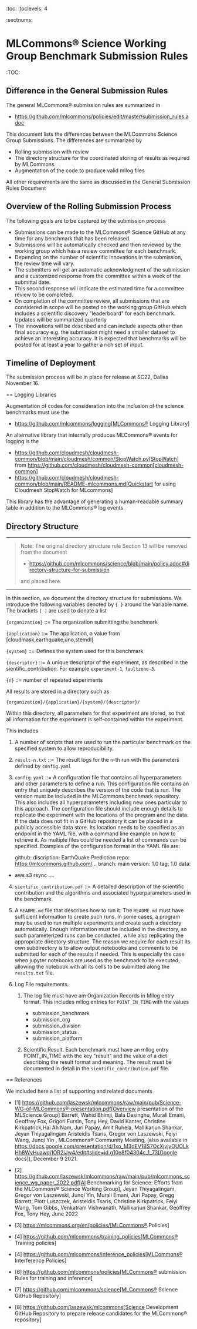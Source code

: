 :toc:
:toclevels: 4

:sectnums:

# MLCommons® Science Working Group  Benchmark Submission Rules

:TOC:

## Difference in the General Submission Rules

The general MLCommons® submission rules are summarized in

* https://github.com/mlcommons/policies/edit/master/submission_rules.adoc

This document lists the differences between the MLCommons Science Group Submissions. The differences are summarized by

* Rolling submission with review
* The directory structure for the coordinated storing of results as required by MLCommons
* Augmentation of the code to produce valid mllog files

All other requirements are the same as discussed in the General Submission Rules Document

## Overview of the Rolling Submission Process

The following goals are to be captured by the submission process

* Submissions can be made to the MLCommons® Science GitHub at any time for any benchmark that has been released.
* Submissions will be automatically checked and then reviewed by the working group which has a review committee for each benchmark.
* Depending on the number of scientific innovations in the submission, the review time will vary.
* The submitters will get an automatic acknowledgment of the submission and a customized response from the committee within a week of the submittal date.
* This second response will indicate the estimated time for a committee review to be completed.
* On completion of the committee review, all submissions that are considered in scope will be posted on the working group GitHub which includes a scientific discovery "leaderboard" for each benchmark.
    Updates will be summarized quarterly
* The innovations will be described and can include aspects other than final accuracy
    e.g. the submission might need a smaller dataset to achieve an interesting accuracy. It is expected that benchmarks will be posted for at least a year to gather a rich set of input.

## Timeline of Deployment

The submission process will be in place for release at SC22, Dallas November 16.

== Logging Libraries

Augmentation of codes for consideration into the inclusion of the
science benchmarks must use the

* https://github.com/mlcommons/logging[MLCommons® Logging Library]

An alternative library that internally produces MLCommons® events for
logging is the

* https://github.com/cloudmesh/cloudmesh-common/blob/main/cloudmesh/common/StopWatch.py[StopWatch] from https://github.com/cloudmesh/cloudmesh-common[cloudmesh-common]
* https://github.com/cloudmesh/cloudmesh-common/blob/main/README-mlcommons.md[Quickstart for using Cloudmesh StopWatch for MLcommons]

This library has the advantage of generating a human-readable summary
table in addition to the MLCommons® log events.



## Directory Structure

---
> Note: The original directory structure rule Section 13 will be removed from the document
>
> * https://github.com/mlcommons/science/blob/main/policy.adoc#directory-structure-for-submission
>
> and placed here.

---


In this section, we document the directory structure for submissions. We introduce the following variables denoted by `{ }` around the Variable name. The brackets `[ ]` are used to donate a list

`{organization}` ::= The organization submitting the benchmark

`{application}` ::= The application, a value from [cloudmask,earthquake,uno,stemdl]

`{system}` ::= Defines the system used for this benchmark

`{descriptor}` ::= A unique descriptor of the experiment, as described in the sientific_contribution. For example `experiment-1`, `faultzone-3`.

`{n}` ::= number of repeated experiments

All results are stored in a directory such as

`{organization}/{application}/{system}/{descriptor}/`

Within this directory, all parameters for that experiment are stored, so that all information for the experiment is self-contained within the experiment.

This includes

1. A number of scripts that are used to run the particular benchmark on the
   specified system to allow reproducibility.


2. `result-n.txt` ::= The result logs for the `n`-th run with the parameters
   defined by `config.yaml`

3. `config.yaml` ::= A configuration file that contains all hyperparameters and
   other parameters to define a run. This configuration file contains an entry
   that uniquely describes the version of the code that is run. The version
   must be included in the MLCommons benchmark repository. This also includes all
   hyperparameters including new ones particular to this approach.
   The configuration file should include enough details to replicate the
   experiment with the locations of the program and the data. If the data does not fit in a GitHub repository it can be placed in a publicly accessible data store. Its location needs to be specified as an endpoint in the YAML file, with a command line example on how to retrieve it. As multiple files could be needed a list of commands can be specified.
  Examples of the configuration format in the YAML file are:

   github:
     discription: EarthQuake Prediction
     repo: https://mlcommons.github.com/...
     branch: main
     version: 1.0
     tag: 1.0
  data:
  - aws s3 rsync ....


4. `sientific_contribution.pdf` ::= A detailed description of the scientific
   contribution and the algorithms and associated hyperparameters used in the
   benchmark.

5. A `README.md` file that describes how to run it.
   The `README.md` must have
   sufficient information to create such runs. In some cases, a program may be
   used to run multiple experiments and create
   such a directory automatically. Enough information must be included in the
   directory, so such parameterized runs can be conducted, while also
   replicating the appropriate directory structure. The reason we require for
   each result its own subdirectory is to allow output notebooks and comments to be
   submitted for each of the results if needed. This is especially the case
   when jupyter notebooks are used as the benchmark to be executed, allowing
   the notebook with all its cells to be submitted along the `results.txt`
   file.

6. Log File requirements.

   1. The log file must have am Organization Records in Mllog entry format. This includes mllog entries for `POINT_IN_TIME` with the values

      * submission_benchmark
      * submission_org
      * submission_division
      * submission_status
      * submission_platform

   2. Scientific Result. Each benchmark must have an mllog entry  POINT_IN_TIME with the key "result" and the value of a dict
      describing the result format and meaning.
      The result must be documented in detail in the `sientific_contribution.pdf` file.


== References

We included here a list of supporting and related documents

* [1] https://github.com/laszewsk/mlcommons/raw/main/pub/Science-WG-of-MLCommons®-presentation.pdf[Overview presentation of the MLScience Group]  Barrett,
Wahid Bhimji,
Bala Desinghu,
Murali Emani,
Geoffrey Fox,
Grigori Fursin,
Tony Hey,
David Kanter,
Christine Kirkpatrick,Hai Ah Nam,
Juri Papay,
Amit  Ruhela,
Mallikarjun Shankar,
Jeyan Thiyagalingam
Aristeidis Tsaris,
Gregor von Laszewski,
Feiyi Wang,
Junqi Yin
, MLCommons® Community Meeting, (also available in
https://docs.google.com/presentation/d/1xo_M3dEV1BS7OcXjvjyOUOLkHh8WyHuawqj1OR2iJw4/edit#slide=id.g10e8f04304c_1_73[Google docs]), December 9 2021.

* [2] https://github.com/laszewsk/mlcommons/raw/main/pub/mlcommons_science_wg_paper_2022.pdf[AI Benchmarking for Science: Efforts from the
MLCommons® Science Working Group], Jeyan Thiyagalingam, Gregor von Laszewski, Junqi Yin, Murali Emani,
Juri Papay, Gregg Barrett, Piotr Luszczek, Aristeidis Tsaris,
Christine Kirkpatrick, Feiyi Wang, Tom Gibbs, Venkatram Vishwanath,
Mallikarjun Shankar, Geoffrey Fox, Tony Hey, June 2022

* [3] https://mlcommons.org/en/policies/[MLCommons® Policies]

* [4] https://github.com/mlcommons/training_policies[MLCommons® Training policies]

* [4] https://github.com/mlcommons/inference_policies[MLCommons® Interference Policies]

* [6] https://github.com/mlcommons/policies[MLCommons® submission Rules for training and inference]

* [7] https://github.com/mlcommons/science[MLCommons® Science GitHub Repository]

* [8] https://github.com/laszewsk/mlcommons[Science Development GitHub Repository to prepare release candidates for the MLCommons® repository]
